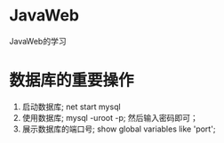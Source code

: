 # JavaWeb
JavaWeb的学习

# 数据库的重要操作
1. 启动数据库; net start mysql
2. 使用数据库; mysql -uroot -p; 然后输入密码即可；
3. 展示数据库的端口号;  show global variables like 'port';
